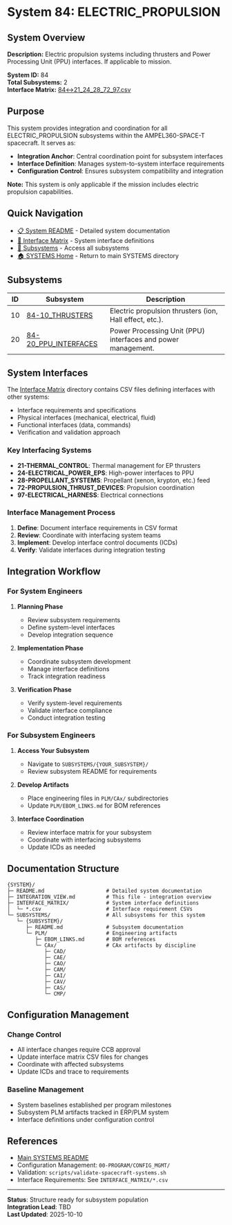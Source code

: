 # System 84: ELECTRIC_PROPULSION

## System Overview

**Description:** Electric propulsion systems including thrusters and Power Processing Unit (PPU) interfaces. If applicable to mission.

**System ID:** 84  
**Total Subsystems:** 2  
**Interface Matrix:** [84↔21_24_28_72_97.csv](./INTERFACE_MATRIX/84↔21_24_28_72_97.csv)

## Purpose

This system provides integration and coordination for all ELECTRIC_PROPULSION subsystems within the AMPEL360-SPACE-T spacecraft. It serves as:

- **Integration Anchor**: Central coordination point for subsystem interfaces
- **Interface Definition**: Manages system-to-system interface requirements
- **Configuration Control**: Ensures subsystem compatibility and integration

**Note:** This system is only applicable if the mission includes electric propulsion capabilities.

## Quick Navigation

- [📋 System README](./README.md) - Detailed system documentation
- [🔗 Interface Matrix](./INTERFACE_MATRIX/) - System interface definitions
- [📂 Subsystems](./SUBSYSTEMS/) - Access all subsystems
- [🏠 SYSTEMS Home](../README.md) - Return to main SYSTEMS directory

## Subsystems

| ID | Subsystem | Description |
|----|-----------|-------------|
| 10 | [84-10_THRUSTERS](./SUBSYSTEMS/84-10_THRUSTERS/) | Electric propulsion thrusters (ion, Hall effect, etc.). |
| 20 | [84-20_PPU_INTERFACES](./SUBSYSTEMS/84-20_PPU_INTERFACES/) | Power Processing Unit (PPU) interfaces and power management. |

## System Interfaces

The [Interface Matrix](./INTERFACE_MATRIX/) directory contains CSV files defining interfaces with other systems:

- Interface requirements and specifications
- Physical interfaces (mechanical, electrical, fluid)
- Functional interfaces (data, commands)
- Verification and validation approach

### Key Interfacing Systems

- **21-THERMAL_CONTROL**: Thermal management for EP thrusters
- **24-ELECTRICAL_POWER_EPS**: High-power interfaces to PPU
- **28-PROPELLANT_SYSTEMS**: Propellant (xenon, krypton, etc.) feed
- **72-PROPULSION_THRUST_DEVICES**: Propulsion coordination
- **97-ELECTRICAL_HARNESS**: Electrical connections

### Interface Management Process

1. **Define**: Document interface requirements in CSV format
2. **Review**: Coordinate with interfacing system teams
3. **Implement**: Develop interface control documents (ICDs)
4. **Verify**: Validate interfaces during integration testing

## Integration Workflow

### For System Engineers

1. **Planning Phase**
   - Review subsystem requirements
   - Define system-level interfaces
   - Develop integration sequence

2. **Implementation Phase**
   - Coordinate subsystem development
   - Manage interface definitions
   - Track integration readiness

3. **Verification Phase**
   - Verify system-level requirements
   - Validate interface compliance
   - Conduct integration testing

### For Subsystem Engineers

1. **Access Your Subsystem**
   - Navigate to `SUBSYSTEMS/{YOUR_SUBSYSTEM}/`
   - Review subsystem README for requirements

2. **Develop Artifacts**
   - Place engineering files in `PLM/CAx/` subdirectories
   - Update `PLM/EBOM_LINKS.md` for BOM references

3. **Interface Coordination**
   - Review interface matrix for your subsystem
   - Coordinate with interfacing subsystems
   - Update ICDs as needed

## Documentation Structure

```
{SYSTEM}/
├─ README.md                    # Detailed system documentation
├─ INTEGRATION_VIEW.md          # This file - integration overview
├─ INTERFACE_MATRIX/            # System interface definitions
│  └─ *.csv                     # Interface requirement CSVs
└─ SUBSYSTEMS/                  # All subsystems for this system
   └─ {SUBSYSTEM}/
      ├─ README.md              # Subsystem documentation
      └─ PLM/                   # Engineering artifacts
         ├─ EBOM_LINKS.md       # BOM references
         └─ CAx/                # CAx artifacts by discipline
            ├─ CAD/
            ├─ CAE/
            ├─ CAO/
            ├─ CAM/
            ├─ CAI/
            ├─ CAV/
            ├─ CAS/
            └─ CMP/
```

## Configuration Management

### Change Control

- All interface changes require CCB approval
- Update interface matrix CSV files for changes
- Coordinate with affected subsystems
- Update ICDs and trace to requirements

### Baseline Management

- System baselines established per program milestones
- Subsystem PLM artifacts tracked in ERP/PLM system
- Interface definitions under configuration control

## References

- [Main SYSTEMS README](../README.md)
- Configuration Management: `00-PROGRAM/CONFIG_MGMT/`
- Validation: `scripts/validate-spacecraft-systems.sh`
- Interface Requirements: See `INTERFACE_MATRIX/*.csv`

---

**Status**: Structure ready for subsystem population  
**Integration Lead**: TBD  
**Last Updated**: 2025-10-10
